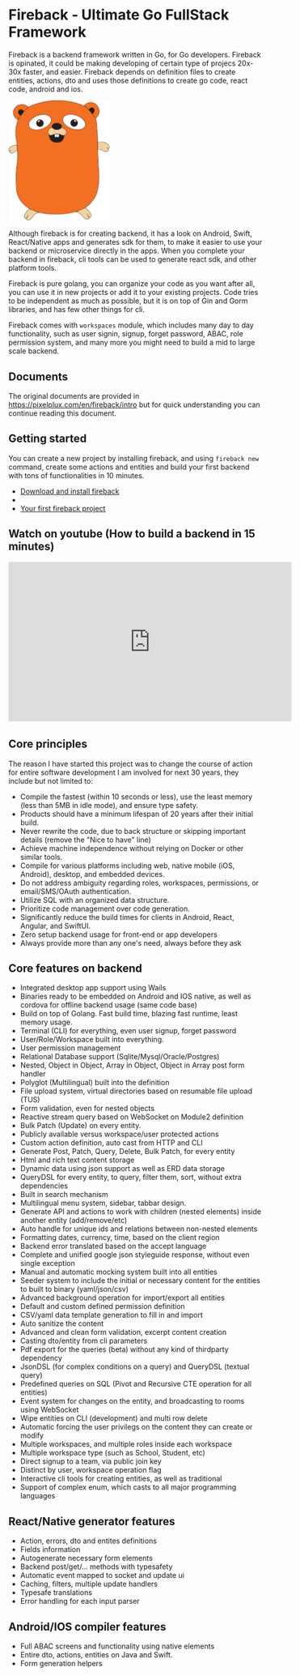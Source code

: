 # Fireback ‐ Ultimate Go FullStack Framework

Fireback is a backend framework written in Go, for Go developers. Fireback is opinated,
it could be making developing of certain type of projecs 20x-30x faster, and easier.
Fireback depends on definition files to create entities, actions, dto and uses those
definitions to create go code, react code, android and ios.

<img src=".github/logo.svg" alt="Fireback logo" width="200"/>

Although fireback is for creating backend, it has a look on Android, Swift, React/Native apps
and generates sdk for them, to make it easier to use your backend or microservice directly
in the apps. When you complete your backend in fireback, cli tools can be used to generate
react sdk, and other platform tools.

Fireback is pure golang, you can organize your code as you want after all, you can use
it in new projects or add it to your existing projects. Code tries to be independent as
much as possible, but it is on top of Gin and Gorm libraries, and has few other things
for cli.

Fireback comes with `workspaces` module, which includes many day to day functionality,
such as user signin, signup, forget password, ABAC, role permission system, and many
more you might need to build a mid to large scale backend.

## Documents

The original documents are provided in https://pixelplux.com/en/fireback/intro but for quick understanding you
can continue reading this document.

## Getting started

You can create a new project by installing fireback, and using `fireback new` command,
create some actions and entities and build your first backend with tons of functionalities in 10 minutes.

- [Download and install fireback](https://pixelplux.com/en/fireback/download-and-install-fireback)
- 
- [Your first fireback project](https://pixelplux.com/en/fireback/your-first-fireback-project)


## Watch on youtube (How to build a backend in 15 minutes)


<iframe width="560" height="315" src="https://www.youtube.com/embed/G2Wjeq7ZmS0?si=I1siiqFb55BBrlII" title="YouTube video player" frameborder="0" allow="accelerometer; autoplay; clipboard-write; encrypted-media; gyroscope; picture-in-picture; web-share" referrerpolicy="strict-origin-when-cross-origin" allowfullscreen></iframe>

## Core principles

The reason I have started this project was to change the course of action for entire software development I am involved for next
30 years, they include but not limited to:

- Compile the fastest (within 10 seconds or less), use the least memory (less than 5MB in idle mode), and ensure type safety.
- Products should have a minimum lifespan of 20 years after their initial build.
- Never rewrite the code, due to back structure or skipping important details (remove the "Nice to have" line)
- Achieve machine independence without relying on Docker or other similar tools.
- Compile for various platforms including web, native mobile (iOS, Android), desktop, and embedded devices.
- Do not address ambiguity regarding roles, workspaces, permissions, or email/SMS/OAuth authentication.
- Utilize SQL with an organized data structure.
- Prioritize code management over code generation.
- Significantly reduce the build times for clients in Android, React, Angular, and SwiftUI.
- Zero setup backend usage for front-end or app developers
- Always provide more than any one's need, always before they ask

## Core features on backend

- Integrated desktop app support using Wails
- Binaries ready to be embedded on Android and IOS native, as well as cordova for offline backend usage (same code base)
- Build on top of Golang. Fast build time, blazing fast runtime, least memory usage.
- Terminal (CLI) for everything, even user signup, forget password
- User/Role/Workspace built into everything.
- User permission management
- Relational Database support (Sqlite/Mysql/Oracle/Postgres)
- Nested, Object in Object, Array in Object, Object in Array post form handler
- Polyglot (Multilingual) built into the definition
- File upload system, virtual directories based on resumable file upload (TUS)
- Form validation, even for nested objects
- Reactive stream query based on WebSocket on Module2 definition
- Bulk Patch (Update) on every entity.
- Publicly available versus workspace/user protected actions
- Custom action definition, auto cast from HTTP and CLI
- Generate Post, Patch, Query, Delete, Bulk Patch, for every entity
- Html and rich text content storage
- Dynamic data using json support as well as ERD data storage
- QueryDSL for every entity, to query, filter them, sort, without extra dependencies
- Built in search mechanism
- Multilingual menu system, sidebar, tabbar design.
- Generate API and actions to work with children (nested elements) inside another entity (add/remove/etc)
- Auto handle for unique ids and relations between non-nested elements
- Formatting dates, currency, time, based on the client region
- Backend error translated based on the accept language
- Complete and unified google json styleguide response, without even single exception
- Manual and automatic mocking system built into all entities
- Seeder system to include the initial or necessary content for the entities to built to binary (yaml/json/csv)
- Advanced background operation for import/export all entities
- Default and custom defined permission definition
- CSV/yaml data template generation to fill in and import
- Auto sanitize the content
- Advanced and clean form validation, excerpt content creation
- Casting dto/entity from cli parameters
- Pdf export for the queries (beta) without any kind of thirdparty dependency
- JsonDSL (for complex conditions on a query) and QueryDSL (textual query)
- Predefined queries on SQL (Pivot and Recursive CTE operation for all entities)
- Event system for changes on the entity, and broadcasting to rooms using WebSocket
- Wipe entities on CLI (development) and multi row delete 
- Automatic forcing the user privilegs on the content they can create or modify
- Multiple workspaces, and multiple roles inside each workspace
- Multiple workspace type (such as School, Student, etc)
- Direct signup to a team, via public join key
- Distinct by user, workspace operation flag
- Interactive cli tools for creating entities, as well as traditional
- Support of complex enum, which casts to all major programming languages

## React/Native generator features

- Action, errors, dto and entites definitions
- Fields information
- Autogenerate necessary form elements
- Backend post/get/... methods with typesafety
- Automatic event mapped to socket and update ui
- Caching, filters, multiple update handlers
- Typesafe translations
- Error handling for each input parser

## Android/IOS compiler features

- Full ABAC screens and functionality using native elements
- Entire dto, actions, entities on Java and Swift.
- Form generation helpers
 
